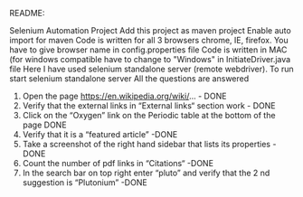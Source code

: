 README:

Selenium Automation Project
Add this project as maven project
Enable auto import for maven 
Code is written for all 3 browsers chrome, IE, firefox. You have to give browser name in config.properties file 
Code is written in MAC (for windows compatible have to change to "Windows" in InitiateDriver.java file
Here I have used selenium standalone server (remote webdriver). To run start selenium standalone server
All the questions are answered

1. Open the page https://en.wikipedia.org/wiki/... - DONE 
2. Verify that the external links in “External links“ section work - DONE
3. Click on the “Oxygen” link on the Periodic table at the bottom of the page DONE
4. Verify that it is a “featured article” -DONE
5. Take a screenshot of the right hand sidebar that lists its properties - DONE
6. Count the number of pdf links in “Citations“  -DONE
7. In the search bar on top right enter “pluto” and verify that the 2 nd suggestion
is “Plutonium” -DONE
	
